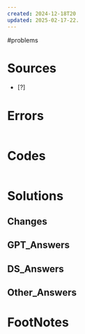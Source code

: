 ```yaml
---
created: 2024-12-18T20
updated: 2025-02-17-22.
---
```

#problems 

# Sources

- [?] 


# Errors
```bash

```

# Codes

```python

```

# Solutions


## Changes


## GPT_Answers


## DS_Answers


## Other_Answers


# FootNotes
